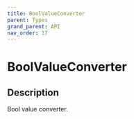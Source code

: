 ```yaml
---
title: BoolValueConverter
parent: Types
grand_parent: API
nav_order: 17
---
```

# BoolValueConverter
## Description
Bool value converter.
